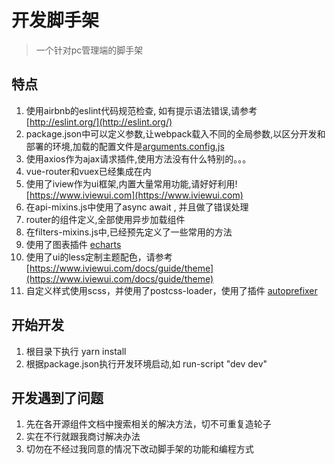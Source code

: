 # 开发脚手架

> 一个针对pc管理端的脚手架

## 特点
1. 使用airbnb的eslint代码规范检查, 如有提示语法错误,请参考 [http://eslint.org/](http://eslint.org/)
2. package.json中可以定义参数,让webpack载入不同的全局参数,以区分开发和部署的环境,加载的配置文件是[arguments.config.js](arguments.config.js)
3. 使用axios作为ajax请求插件,使用方法没有什么特别的。。。
5. vue-router和vuex已经集成在内
6. 使用了iview作为ui框架,内置大量常用功能,请好好利用! [https://www.iviewui.com](https://www.iviewui.com)
7. 在api-mixins.js中使用了async await , 并且做了错误处理
9. router的组件定义,全部使用异步加载组件
10. 在filters-mixins.js中,已经预先定义了一些常用的方法
13. 使用了图表插件 [echarts](https://github.com/xlsdg/vue-echarts-v3)
11. 使用了ui的less定制主题配色，请参考 [https://www.iviewui.com/docs/guide/theme](https://www.iviewui.com/docs/guide/theme)
12. 自定义样式使用scss，并使用了postcss-loader，使用了插件 [autoprefixer](https://github.com/postcss/autoprefixer)

## 开始开发
1. 根目录下执行 yarn install
2. 根据package.json执行开发环境启动,如 run-script "dev dev"

## 开发遇到了问题
1. 先在各开源组件文档中搜索相关的解决方法，切不可重复造轮子
2. 实在不行就跟我商讨解决办法
3. 切勿在不经过我同意的情况下改动脚手架的功能和编程方式

